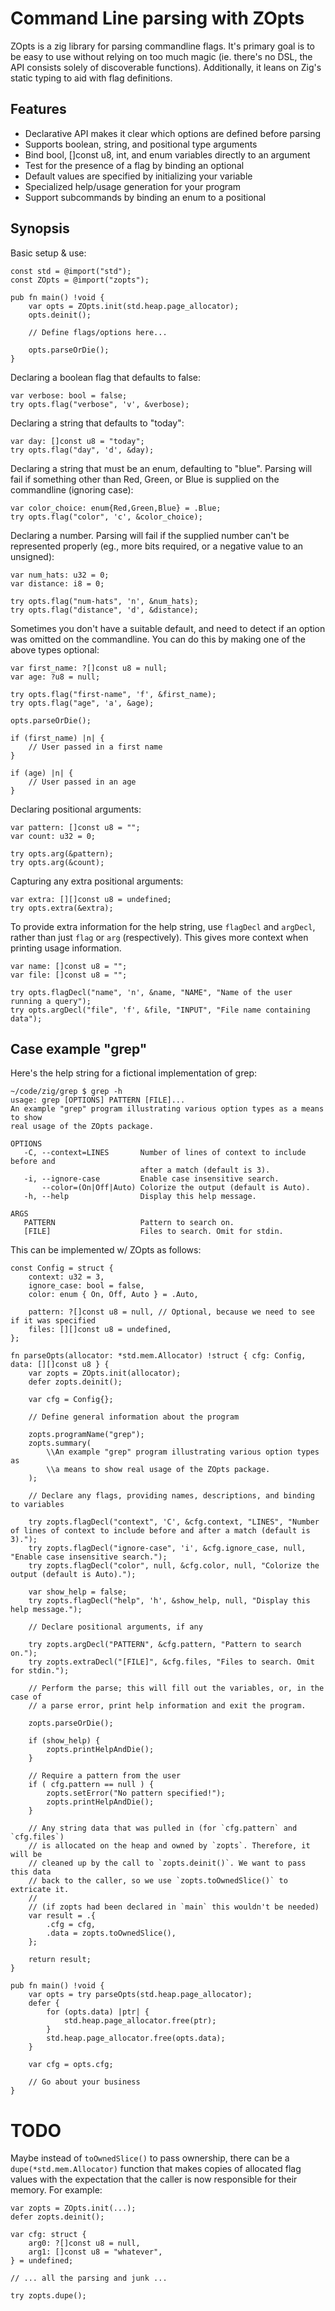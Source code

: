 # Command Line parsing with ZOpts

ZOpts is a zig library for parsing commandline flags. It's primary goal is to be
easy to use without relying on too much magic (ie. there's no DSL, the API
consists solely of discoverable functions). Additionally, it leans on Zig's
static typing to aid with flag definitions.

## Features

* Declarative API makes it clear which options are defined before parsing
* Supports boolean, string, and positional type arguments 
* Bind bool, []const u8, int, and enum variables directly to an argument
* Test for the presence of a flag by binding an optional
* Default values are specified by initializing your variable
* Specialized help/usage generation for your program
* Support subcommands by binding an enum to a positional
 
## Synopsis

Basic setup & use:

    const std = @import("std");
    const ZOpts = @import("zopts");
    
    pub fn main() !void {
        var opts = ZOpts.init(std.heap.page_allocator);
        opts.deinit();
        
        // Define flags/options here...
        
        opts.parseOrDie();
    }

Declaring a boolean flag that defaults to false:

    var verbose: bool = false;
    try opts.flag("verbose", 'v', &verbose);
    
Declaring a string that defaults to "today":

    var day: []const u8 = "today";
    try opts.flag("day", 'd', &day);
    
Declaring a string that must be an enum, defaulting to "blue". Parsing will fail
if something other than Red, Green, or Blue is supplied on the commandline
(ignoring case):

    var color_choice: enum{Red,Green,Blue} = .Blue;
    try opts.flag("color", 'c', &color_choice);
    
Declaring a number. Parsing will fail if the supplied number can't be
represented properly (eg., more bits required, or a negative value to an
unsigned):

    var num_hats: u32 = 0;
    var distance: i8 = 0;
    
    try opts.flag("num-hats", 'n', &num_hats);
    try opts.flag("distance", 'd', &distance);
    
Sometimes you don't have a suitable default, and need to detect if an option was
omitted on the commandline. You can do this by making one of the above types
optional:

    var first_name: ?[]const u8 = null;
    var age: ?u8 = null;
    
    try opts.flag("first-name", 'f', &first_name);
    try opts.flag("age", 'a', &age);

    opts.parseOrDie();

    if (first_name) |n| {
        // User passed in a first name
    }
    
    if (age) |n| {
        // User passed in an age
    }

Declaring positional arguments:

    var pattern: []const u8 = "";
    var count: u32 = 0;
    
    try opts.arg(&pattern);
    try opts.arg(&count);

Capturing any extra positional arguments:

    var extra: [][]const u8 = undefined;
    try opts.extra(&extra);

To provide extra information for the help string, use `flagDecl` and `argDecl`,
rather than just `flag` or `arg` (respectively). This gives more context when
printing usage information.

    var name: []const u8 = "";
    var file: []const u8 = "";
    
    try opts.flagDecl("name", 'n', &name, "NAME", "Name of the user running a query");
    try opts.argDecl("file", 'f', &file, "INPUT", "File name containing data");

## Case example "grep"

Here's the help string for a fictional implementation of grep:

    ~/code/zig/grep $ grep -h
    usage: grep [OPTIONS] PATTERN [FILE]...
    An example "grep" program illustrating various option types as a means to show
    real usage of the ZOpts package.
    
    OPTIONS
       -C, --context=LINES       Number of lines of context to include before and
                                 after a match (default is 3).
       -i, --ignore-case         Enable case insensitive search.
           --color=(On|Off|Auto) Colorize the output (default is Auto).
       -h, --help                Display this help message.
    
    ARGS
       PATTERN                   Pattern to search on.
       [FILE]                    Files to search. Omit for stdin.

This can be implemented w/ ZOpts as follows:

    const Config = struct {
        context: u32 = 3,
        ignore_case: bool = false,
        color: enum { On, Off, Auto } = .Auto,

        pattern: ?[]const u8 = null, // Optional, because we need to see if it was specified
        files: [][]const u8 = undefined,
    };

    fn parseOpts(allocator: *std.mem.Allocator) !struct { cfg: Config, data: [][]const u8 } {
        var zopts = ZOpts.init(allocator);
        defer zopts.deinit();

        var cfg = Config{};

        // Define general information about the program
        
        zopts.programName("grep");
        zopts.summary(
            \\An example "grep" program illustrating various option types as
            \\a means to show real usage of the ZOpts package.
        );

        // Declare any flags, providing names, descriptions, and binding to variables

        try zopts.flagDecl("context", 'C', &cfg.context, "LINES", "Number of lines of context to include before and after a match (default is 3).");
        try zopts.flagDecl("ignore-case", 'i', &cfg.ignore_case, null, "Enable case insensitive search.");
        try zopts.flagDecl("color", null, &cfg.color, null, "Colorize the output (default is Auto).");

        var show_help = false;
        try zopts.flagDecl("help", 'h', &show_help, null, "Display this help message.");

        // Declare positional arguments, if any
        
        try zopts.argDecl("PATTERN", &cfg.pattern, "Pattern to search on.");
        try zopts.extraDecl("[FILE]", &cfg.files, "Files to search. Omit for stdin.");

        // Perform the parse; this will fill out the variables, or, in the case of 
        // a parse error, print help information and exit the program.

        zopts.parseOrDie();

        if (show_help) {
            zopts.printHelpAndDie();
        }
        
        // Require a pattern from the user
        if ( cfg.pattern == null ) {
            zopts.setError("No pattern specified!");
            zopts.printHelpAndDie();
        }

        // Any string data that was pulled in (for `cfg.pattern` and `cfg.files`)
        // is allocated on the heap and owned by `zopts`. Therefore, it will be
        // cleaned up by the call to `zopts.deinit()`. We want to pass this data
        // back to the caller, so we use `zopts.toOwnedSlice()` to extricate it.
        //
        // (if zopts had been declared in `main` this wouldn't be needed)
        var result = .{
            .cfg = cfg,
            .data = zopts.toOwnedSlice(),
        };

        return result;
    }
    
    pub fn main() !void {
        var opts = try parseOpts(std.heap.page_allocator);
        defer {
            for (opts.data) |ptr| {
                std.heap.page_allocator.free(ptr);
            }
            std.heap.page_allocator.free(opts.data);
        }
        
        var cfg = opts.cfg;
        
        // Go about your business
    }

# TODO

Maybe instead of `toOwnedSlice()` to pass ownership, there can be a
`dupe(*std.mem.Allocator)` function that makes copies of allocated flag values
with the expectation that the caller is now responsible for their memory. For
example:

    var zopts = ZOpts.init(...);
    defer zopts.deinit();
    
    var cfg: struct { 
        arg0: ?[]const u8 = null, 
        arg1: []const u8 = "whatever",
    } = undefined;
    
    // ... all the parsing and junk ...
    
    try zopts.dupe();
